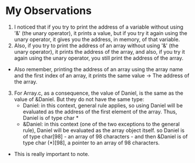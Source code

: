 # My Observations

1. I noticed that if you try to print the address of a variable without using '&' (the unary operator), it prints a value, but if you try it again using the unary operator, it gives you the address, in memory, of that variable.
2. Also, if you try to print the address of an array without using '&' (the unary operator), it prints the address of the array, and also, if you try it again using the unary operator, you still print the address of the array.
- Also remember, printing the address of an array using the array name and the first index of an array, it prints the same value -> The address of the array.

3. For Array.c, as a consequence, the value of Daniel, is the same as the value of &Daniel. But they do not have the same type:
	- Daniel: in this context, general rule applies, so using Daniel will be evaluated as the address of the first element of the array. Thus, Daniel is of type char *
	- &Daniel: in this context (one of the two exceptions to the general rule), Daniel will be evaluated as the array object itself. so Daniel is of type char[98] - an array of 98 characters - and then &Daniel is of type char (*)[98], a pointer to an array of 98 characters.
- This is really important to note.
